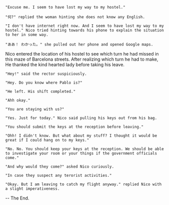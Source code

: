     "Excuse me. I seem to have lost my way to my hostel."

    "何?" replied the woman hinting she does not know any English.

    "I don't have internet right now. And I seem to have lost my way to my hostel." Nico tried hinting towards his phone to explain the situation to her in some way.

    "ああ！ わかった。" she pulled out her phone and opened Google maps.

Nico entered the location of his hostel to see which turn he had missed in this maze of Barcelona streets. After realizing which turn he had to make, He thanked the kind hearted lady before taking his leave.

    "Hey!" said the rector suspiciously.

    "Hey. Do you know where Pablo is?"

    "He left. His shift completed."

    "Ahh okay."

    "You are staying with us?"

    "Yes. Just for today." Nico said pulling his keys out from his bag.

    "You should submit the keys at the reception before leaving."

    "Ohh! I didn't know. But what about my stuff? I thought it would be great if I could hang on to my keys."

    "No. No. You should keep your keys at the reception. We should be able to investigate your room or your things if the government officials come."

    "And why would they come?" asked Nico curiously.

    "In case they suspect any terorist activities."

    "Okay. But I am leaving to catch my flight anyway." replied Nico with a slight imperativeness. 

-- The End.